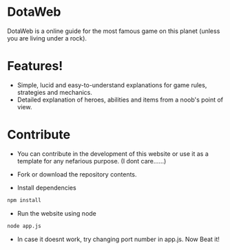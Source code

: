 # DotaWeb

DotaWeb is a online guide for the most famous game on this planet (unless you are living under a rock).

# Features!

  - Simple, lucid and easy-to-understand explanations for game rules, strategies and mechanics.
  - Detailed explanation of heroes, abilities and items from a noob's point of view.
 
 # Contribute
  - You can contribute in the development of this website or use it as a template for any nefarious purpose. (I dont care......)
  - Fork or download the repository contents.
  
  - Install dependencies
  ```sh
  npm install
  ```
  
 - Run the website using node
 ```sh
 node app.js
 ```
  - In case it doesnt work, try changing port number in app.js. Now Beat it!
     

